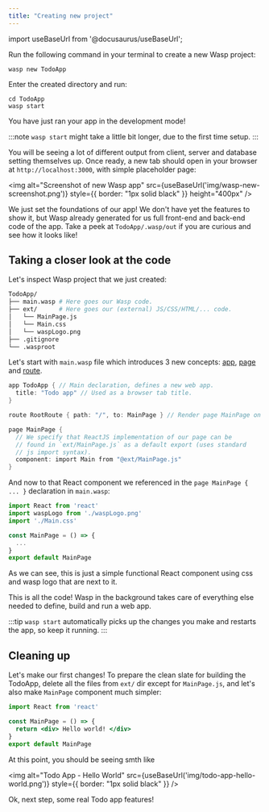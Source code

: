 ```yaml
---
title: "Creating new project"
---
```


import useBaseUrl from '@docusaurus/useBaseUrl';

Run the following command in your terminal to create a new Wasp project:
```shell-session
wasp new TodoApp
```
Enter the created directory and run:
```shell-session
cd TodoApp
wasp start
```
You have just ran your app in the development mode!

:::note
`wasp start` might take a little bit longer, due to the first time setup.
:::

You will be seeing a lot of different output from client, server and database setting themselves up.
Once ready, a new tab should open in your browser at `http://localhost:3000`, with simple placeholder page:

<img alt="Screenshot of new Wasp app"
     src={useBaseUrl('img/wasp-new-screenshot.png')}
     style={{ border: "1px solid black" }}
     height="400px"
/>

We just set the foundations of our app! We don't have yet the features to show it, but Wasp already generated for us full front-end and back-end code of the app. Take a peek at `TodoApp/.wasp/out` if you are curious and see how it looks like!

## Taking a closer look at the code

Let's inspect Wasp project that we just created:
```bash
TodoApp/
├── main.wasp # Here goes our Wasp code.
├── ext/      # Here goes our (external) JS/CSS/HTML/... code.
│   └── MainPage.js
│   └── Main.css
│   └── waspLogo.png
├── .gitignore
└── .wasproot
```

Let's start with `main.wasp` file which introduces 3 new concepts:
[app](language/features.md#app),
[page](language/features.md#page) and
[route](language/features.md#route).

```c title="main.wasp"
app TodoApp { // Main declaration, defines a new web app.
  title: "Todo app" // Used as a browser tab title.
}

route RootRoute { path: "/", to: MainPage } // Render page MainPage on url `/` (default url).

page MainPage {
  // We specify that ReactJS implementation of our page can be
  // found in `ext/MainPage.js` as a default export (uses standard
  // js import syntax).
  component: import Main from "@ext/MainPage.js"
}
```

And now to that React component we referenced in the `page MainPage { ... }` declaration in `main.wasp`:
```jsx title="ext/MainPage.js"
import React from 'react'
import waspLogo from './waspLogo.png'
import './Main.css'

const MainPage = () => {
  ...
}
export default MainPage
```
As we can see, this is just a simple functional React component using css and wasp logo that are next to it.

This is all the code!
Wasp in the background takes care of everything else needed to define, build and run a web app.

:::tip
`wasp start` automatically picks up the changes you make and restarts the app, so keep it running.
:::

## Cleaning up

Let's make our first changes!
To prepare the clean slate for building the TodoApp, delete all the files from `ext/` dir except for `MainPage.js`, and let's also make `MainPage` component much simpler:

```jsx title="ext/MainPage.js"
import React from 'react'

const MainPage = () => {
  return <div> Hello world! </div>
}
export default MainPage
```

At this point, you should be seeing smth like

<img alt="Todo App - Hello World"
     src={useBaseUrl('img/todo-app-hello-world.png')}
     style={{ border: "1px solid black" }}
/>

Ok, next step, some real Todo app features!
